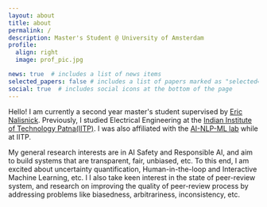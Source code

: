 ```yaml
---
layout: about
title: about
permalink: /
description: Master's Student @ University of Amsterdam
profile:
  align: right
  image: prof_pic.jpg

news: true  # includes a list of news items
selected_papers: false # includes a list of papers marked as "selected={true}"
social: true  # includes social icons at the bottom of the page
---
```


Hello! I am currently a second year master's student supervised by [Eric Nalisnick](https://enalisnick.github.io/).
Previously, I studied Electrical Engineering at the [Indian Institute of Technology Patna(IITP)](https://www.iitp.ac.in/index.php/en-us/). I was also affiliated with the [AI-NLP-ML lab](https://www.iitp.ac.in/~ai-nlp-ml/) while at IITP.

My general research interests are in AI Safety and Responsible AI, and aim to build systems that are transparent, fair, unbiased, etc. To this end, I am excited about uncertainty quantification, Human-in-the-loop and Interactive Machine Learning, etc. I I also take keen interest in the state of peer-review system, and research on improving the quality of peer-review process by addressing problems like biasedness, arbitrariness, inconsistency, etc.


<!-- Link to your social media connections, too. This theme is set up to use [Font Awesome icons](http://fortawesome.github.io/Font-Awesome/) and [Academicons](https://jpswalsh.github.io/academicons/), like the ones below. Add your Facebook, Twitter, LinkedIn, Google Scholar, or just disable all of them. -->
